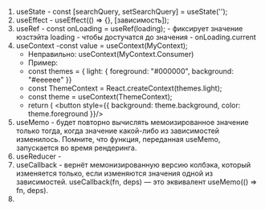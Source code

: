 1. useState - const [searchQuery, setSearchQuery] = useState('');
2. useEffect - useEffect(() => {}, [зависимость]);
3. useRef - const onLoading = useRef(loading); - фиксирует значение юзстэйта
   loading - чтобы достучатся до значения - onLoading.current
4. useContext -const value = useContext(MyContext);
   - Неправильно: useContext(MyContext.Consumer)
   - Пример:
   - const themes = { light: { foreground: "#000000", background: "#eeeeee" }}
   - const ThemeContext = React.createContext(themes.light);
   - const theme = useContext(ThemeContext);
   - return ( <button
     style={{ background: theme.background, color: theme.foreground }}/>
5. useMemo - будет повторно вычислять мемоизированное значение только тогда,
   когда значение какой-либо из зависимостей изменилось. Помните, что функция,
   переданная useMemo, запускается во время рендеринга.
6. useReducer -
7. useCallback - вернёт мемонизированную версию колбэка, который изменяется
   только, если изменяются значения одной из зависимостей. useCallback(fn, deps)
   — это эквивалент useMemo(() => fn, deps).
8.
